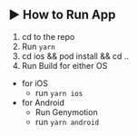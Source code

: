 ## :arrow_forward: How to Run App

1. cd to the repo
2. Run `yarn`
3. cd ios && pod install && cd ..
4. Run Build for either OS
  * for iOS
    * run `yarn ios`
  * for Android
    * Run Genymotion
    * run `yarn android`

